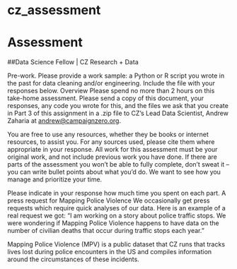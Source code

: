 # cz_assessment

# Assessment 
##Data Science Fellow | CZ Research + Data

Pre-work. Please provide a work sample: a Python or R script you wrote in the past for data cleaning and/or engineering. Include the file with your responses below.
Overview
Please spend no more than 2 hours on this take-home assessment. Please send a copy of this document, your responses, any code you wrote for this, and the files we ask that you create in Part 3 of this assignment in a .zip file to CZ’s Lead Data Scientist, Andrew Zaharia at andrew@campaignzero.org.

You are free to use any resources, whether they be books or internet resources, to assist you. For any sources used, please cite them where appropriate in your response. All work for this assessment must be your original work, and not include previous work you have done. If there are parts of the assessment you won’t be able to fully complete, don’t sweat it – you can write bullet points about what you’d do. We want to see how you manage and prioritize your time.

Please indicate in your response how much time you spent on each part.
A press request for Mapping Police Violence
We occasionally get press requests which require quick analyses of our data. Here is an example of a real request we got: “I am working on a story about police traffic stops. We were wondering if Mapping Police Violence happens to have data on the number of civilian deaths that occur during traffic stops each year.”

Mapping Police Violence (MPV) is a public dataset that CZ runs that tracks lives lost during police encounters in the US and compiles information around the circumstances of these incidents.
